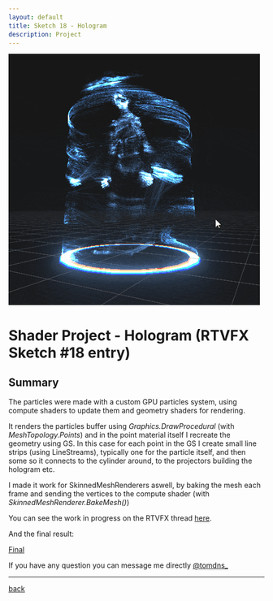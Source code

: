 ```yaml
---
layout: default
title: Sketch 18 - Hologram
description: Project
---
```


![Header](../images/sketch-hologram/hologram_turnaround.gif)

# Shader Project - Hologram (RTVFX Sketch #18 entry)

## Summary

The particles were made with a custom GPU particles system, using compute shaders to update them and geometry shaders for rendering.

It renders the particles buffer using *Graphics.DrawProcedural* (with *MeshTopology.Points*) and in the point material itself I recreate the geometry using GS. In this case for each point in the GS I create small line strips (using LineStreams), typically one for the particle itself, and then some so it connects to the cylinder around, to the projectors building the hologram etc.

I made it work for SkinnedMeshRenderers aswell, by baking the mesh each frame and sending the vertices to the compute shader (with *SkinnedMeshRenderer.BakeMesh()*)

You can see the work in progress on the RTVFX thread [here](https://realtimevfx.com/t/thomas-denis-sketch-18-hologram/6507).

And the final result:

[Final](https://i.imgur.com/dezSdme.gif)

If you have any question you can message me directly [@tomdns_](https://twitter.com/tomdns_)

* * *

[back](../)
